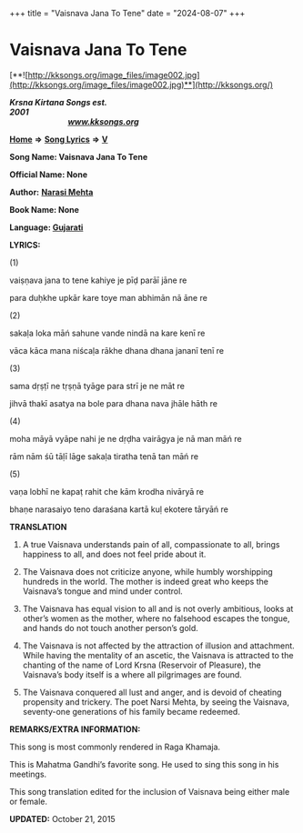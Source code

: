 +++
title = "Vaisnava Jana To Tene"
date = "2024-08-07"
+++

# Vaisnava Jana To Tene
[**![http://kksongs.org/image_files/image002.jpg](http://kksongs.org/image_files/image002.jpg)**](http://kksongs.org/)

**_Krsna Kirtana Songs est. 2001_**                                                                                                                                                 **_www.kksongs.org_**

[**Home**](http://kksongs.org/) **⇒** [**Song Lyrics**](http://kksongs.org/lyrics.html) **⇒** [**V**](http://kksongs.org/songs/song_v.html)

**Song Name: Vaisnava Jana To Tene**

**Official Name: None**

**Author:** [**Narasi Mehta**](http://kksongs.org/authors/list/narasimehta.html)

**Book Name: None**

**Language: [Gujarati](http://kksongs.org/language/list/gujarati.html)**

**LYRICS:**

(1)

vaiṣṇava jana to tene kahiye je pīḍ parāī jāne re

para duḥkhe upkār kare toye man abhimān nā āne re

(2)

sakaḷa loka māń sahune vande nindā na kare kenī re

vāca kāca mana niścaḷa rākhe dhana dhana jananī tenī re

(3)

sama dṛṣṭī ne tṛṣṇā tyāge para strī je ne māt re

jihvā thakī asatya na bole para dhana nava jhāle hāth re

(4)

moha māyā vyāpe nahi je ne dṛḍha vairāgya je nā man māń re

rām nām śū tāḷī lāge sakaḷa tiratha tenā tan māń re

(5)

vaṇa lobhī ne kapaṭ rahit che kām krodha nivāryā re

bhaṇe narasaiyo teno daraśana kartā kuḷ ekotere tāryāń re

**TRANSLATION**

1) A true Vaisnava understands pain of all, compassionate to all, brings happiness to all, and does not feel pride about it.

2) The Vaisnava does not criticize anyone, while humbly worshipping hundreds in the world. The mother is indeed great who keeps the Vaisnava’s tongue and mind under control.

3) The Vaisnava has equal vision to all and is not overly ambitious, looks at other’s women as the mother, where no falsehood escapes the tongue, and hands do not touch another person’s gold.

4) The Vaisnava is not affected by the attraction of illusion and attachment. While having the mentality of an ascetic, the Vaisnava is attracted to the chanting of the name of Lord Krsna (Reservoir of Pleasure), the Vaisnava’s body itself is a where all pilgrimages are found.

5) The Vaisnava conquered all lust and anger, and is devoid of cheating propensity and trickery. The poet Narsi Mehta, by seeing the Vaisnava, seventy-one generations of his family became redeemed.

**REMARKS/EXTRA INFORMATION:**

This song is most commonly rendered in Raga Khamaja.

This is Mahatma Gandhi’s favorite song. He used to sing this song in his meetings.

This song translation edited for the inclusion of Vaisnava being either male or female.

**UPDATED:** October 21, 2015